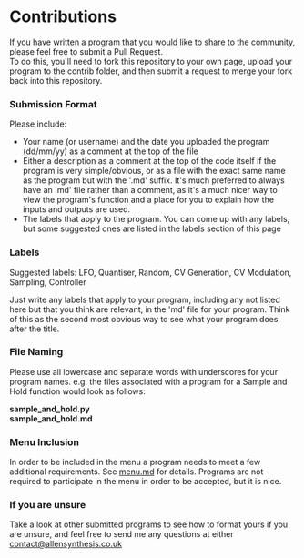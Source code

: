 # Contributions

If you have written a program that you would like to share to the community, please feel free to submit a Pull Request.  
To do this, you'll need to fork this repository to your own page, upload your program to the contrib folder, and then submit a request to merge your fork back into this repository.
  
### Submission Format
Please include:
- Your name (or username) and the date you uploaded the program (dd/mm/yy) as a comment at the top of the file
- Either a description as a comment at the top of the code itself if the program is very simple/obvious, or as a file with the exact same name as the program but with the '.md' suffix. It's much preferred to always have an 'md' file rather than a comment, as it's a much nicer way to view the program's function and a place for you to explain how the inputs and outputs are used.
- The labels that apply to the program. You can come up with any labels, but some suggested ones are listed in the labels section of this page

### Labels
Suggested labels:
LFO, Quantiser, Random, CV Generation, CV Modulation, Sampling, Controller

Just write any labels that apply to your program, including any not listed here but that you think are relevant, in the 'md' file for your program.
Think of this as the second most obvious way to see what your program does, after the title.

### File Naming
Please use all lowercase and separate words with underscores for your program names.
e.g. the files associated with a program for a Sample and Hold function would look as follows:  
  
**sample_and_hold.py  
sample_and_hold.md**

### Menu Inclusion

In order to be included in the menu a program needs to meet a few additional requirements. See 
[menu.md](/software/contrib/menu.md) for details. Programs are not required to participate in the menu in order to be 
accepted, but it is nice.


### If you are unsure
Take a look at other submitted programs to see how to format yours if you are unsure, and feel free to send me any questions at either [contact@allensynthesis.co.uk](mailto:contact@allensynthesis.co.uk)
